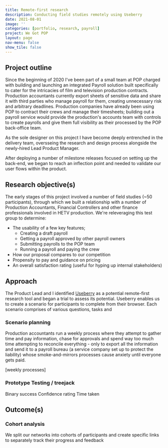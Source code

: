 ```yaml
---
title: Remote-first research
description: Conducting field studies remotely using Useberry
date: 2021-08-01
image: ''
categories: [portfolio, research, payroll]
project: We Got POP
layout: page
nav-menu: false
show_tile: false
---
```


## Project outline
Since the beginning of 2020 I've been part of a small team at POP charged with building and launching an integrated Payroll solution built specifically to cater for the intricacies of film and television production contracts. Production accountants currently export sheets of sensitive data and share it with third parties who manage payroll for them, creating unnecessary risk and arbitrary deadlines. Production companies have already been using POP to contract their crews and manage their timesheets; building out a payroll service would provide the production's accounts team with controls to create payrolls and give them full visibility as their processed by the POP back-office team. 

As the sole designer on this project I have become deeply entrenched in the delivery team, oversseing the research and design process alongside the newly-hired Lead Product Manager. 

After deploying a number of milestone releases focused on setting up the back-end, we began to reach an inflection point and needed to validate our user flows within the product. 


## Research objective(s)
The early stages of this project involved a number of field studies (~50 participants), through which we built a relationship with a number of Production Accountants, Financial Controllers and other finance professionals involved in HETV production. We're releveraging this test group to determine:

* The usability of a few key features; 
	* Creating a draft payroll
	* Getting a payroll approved by other payroll owners
	* Submitting payrolls to the POP team
	* Running a payroll and paying the crew
* How our proposal compares to our competition
* Propensity to pay and guidance on pricing
* An overall satisfaction rating (useful for hyping up internal stakeholders)

## Approach
The Product Lead and I identified [Useberry]() as a potential remote-first research tool and began a trial to assess its potential. Useberry enables us to create a scenario for participants to complete from their browser. Each scenario comprises of various questions, tasks and 

### Scenario planning
Production accountants run a weekly process where they attempt to gather time and pay information, chase for approvals and spend way too much time attempting to reconcile everything - only to export all the information and send it to a payroll bureau (a service company set up to protect the liability) whose smoke-and-mirrors processes cause anxiety until everyone gets paid. 

[weekly processes]


### Prototype Testing / treejack
Binary success
Confidence rating
Time taken


### 

## Outcome(s)
### Cohort analysis
We split our networks into cohorts of participants and create specific links to separately track their progress and feedback